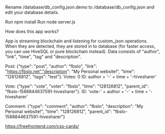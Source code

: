 Rename /database/db_config.json.demo to /database/db_config.json and edit your database details.

Run npm install
Run node server.js


How does this app works?

App is streaming blockchain and listening for custom_json operations. When they are detected, they are stored in to database (for faster access, you can use HiveSQL or pure blockchain instead). Data consists of "author", "link", "time", "tag" and "description".

Post: {"type": "post", "author": "fbslo", "link": "https://fbslo.net","description": "My Personal website!", "time": "128126812", "tags": "test"}.
Votes: 0
ID: author + '-' + time + '-hivesharer'

Vote: {"type": "vote", "voter": "fbslo", "time": "128126812", "parent_id": "fbslo-1588844637591-hivesharer"}.
ID: 'vote-' + author + '-' + time + '-hivesharer'


Comment: {"type": "comment", "author": "fbslo", "description": "My Personal website!", "time": "128126812", "parent_id": "fbslo-1588844637591-hivesharer"}


https://freefrontend.com/css-cards/
